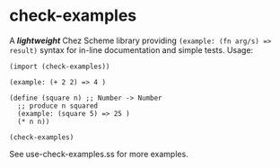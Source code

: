 # check-examples

A _**lightweight**_ Chez Scheme library providing `(example: (fn arg/s) => result)` syntax for in-line documentation and simple tests. Usage:
```
(import (check-examples))

(example: (+ 2 2) => 4 )

(define (square n) ;; Number -> Number
  ;; produce n squared
  (example: (square 5) => 25 )
  (* n n))

(check-examples)
```
See use-check-examples.ss for more examples.

